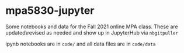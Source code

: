 # mpa5830-jupyter

Some notebooks and data for the Fall 2021 online MPA class. These are updated\revised as needed and show up in JupyterHub via `nbgitpuller` 

ipynb notebooks are in `code/` and all data files are in `code/data`


